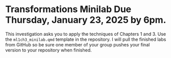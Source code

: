 # Transformations Minilab Due Thursday, January 23, 2025 by 6pm. 

This investigation asks you to apply the techniques of Chapters 1 and 3. Use the `ml1ch3_minilab.qmd` template in the repository. I will pull the finished labs from GitHub so be sure one member of your group pushes your final version to your repository when finished.

